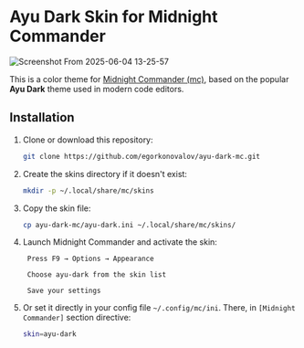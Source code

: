 # Ayu Dark Skin for Midnight Commander

![Screenshot From 2025-06-04 13-25-57](https://github.com/user-attachments/assets/cb6c0a03-4105-4b15-a9e7-00f1196aa30b)

This is a color theme for [Midnight Commander (mc)](https://midnight-commander.org/), based on the popular **Ayu Dark** theme used in modern code editors.

## Installation

1. Clone or download this repository:
   ```bash
   git clone https://github.com/egorkonovalov/ayu-dark-mc.git
   ```

2. Create the skins directory if it doesn't exist:
   ```bash
   mkdir -p ~/.local/share/mc/skins
   ```

3. Copy the skin file:
    ```bash
    cp ayu-dark-mc/ayu-dark.ini ~/.local/share/mc/skins/
    ```
4. Launch Midnight Commander and activate the skin:

        Press F9 → Options → Appearance

        Choose ayu-dark from the skin list

        Save your settings

5. Or set it directly in your config file `~/.config/mc/ini`. There, in `[Midnight Commander]` section directive:
   ```bash
   skin=ayu-dark
   ```
